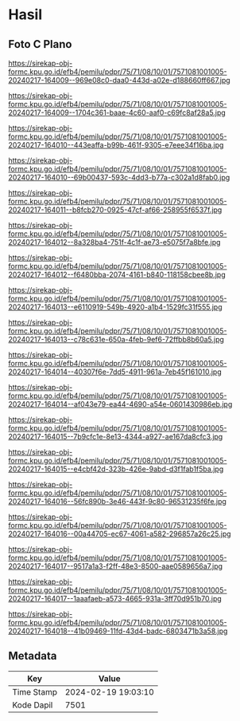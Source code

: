 # Hasil

## Foto C Plano

https://sirekap-obj-formc.kpu.go.id/efb4/pemilu/pdpr/75/71/08/10/01/7571081001005-20240217-164009--969e08c0-daa0-443d-a02e-d188660ff667.jpg

https://sirekap-obj-formc.kpu.go.id/efb4/pemilu/pdpr/75/71/08/10/01/7571081001005-20240217-164009--1704c361-baae-4c60-aaf0-c69fc8af28a5.jpg

https://sirekap-obj-formc.kpu.go.id/efb4/pemilu/pdpr/75/71/08/10/01/7571081001005-20240217-164010--443eaffa-b99b-461f-9305-e7eee34f16ba.jpg

https://sirekap-obj-formc.kpu.go.id/efb4/pemilu/pdpr/75/71/08/10/01/7571081001005-20240217-164010--69b00437-593c-4dd3-b77a-c302a1d8fab0.jpg

https://sirekap-obj-formc.kpu.go.id/efb4/pemilu/pdpr/75/71/08/10/01/7571081001005-20240217-164011--b8fcb270-0925-47cf-af66-258955f6537f.jpg

https://sirekap-obj-formc.kpu.go.id/efb4/pemilu/pdpr/75/71/08/10/01/7571081001005-20240217-164012--8a328ba4-751f-4c1f-ae73-e5075f7a8bfe.jpg

https://sirekap-obj-formc.kpu.go.id/efb4/pemilu/pdpr/75/71/08/10/01/7571081001005-20240217-164012--f6480bba-2074-4161-b840-118158cbee8b.jpg

https://sirekap-obj-formc.kpu.go.id/efb4/pemilu/pdpr/75/71/08/10/01/7571081001005-20240217-164013--e6110919-549b-4920-a1b4-1529fc31f555.jpg

https://sirekap-obj-formc.kpu.go.id/efb4/pemilu/pdpr/75/71/08/10/01/7571081001005-20240217-164013--c78c631e-650a-4feb-9ef6-72ffbb8b60a5.jpg

https://sirekap-obj-formc.kpu.go.id/efb4/pemilu/pdpr/75/71/08/10/01/7571081001005-20240217-164014--40307f6e-7dd5-4911-961a-7eb45f161010.jpg

https://sirekap-obj-formc.kpu.go.id/efb4/pemilu/pdpr/75/71/08/10/01/7571081001005-20240217-164014--af043e79-ea44-4690-a54e-0601430986eb.jpg

https://sirekap-obj-formc.kpu.go.id/efb4/pemilu/pdpr/75/71/08/10/01/7571081001005-20240217-164015--7b9cfc1e-8e13-4344-a927-ae167da8cfc3.jpg

https://sirekap-obj-formc.kpu.go.id/efb4/pemilu/pdpr/75/71/08/10/01/7571081001005-20240217-164015--e4cbf42d-323b-426e-9abd-d3f1fab1f5ba.jpg

https://sirekap-obj-formc.kpu.go.id/efb4/pemilu/pdpr/75/71/08/10/01/7571081001005-20240217-164016--56fc890b-3e46-443f-9c80-96531235f6fe.jpg

https://sirekap-obj-formc.kpu.go.id/efb4/pemilu/pdpr/75/71/08/10/01/7571081001005-20240217-164016--00a44705-ec67-4061-a582-296857a26c25.jpg

https://sirekap-obj-formc.kpu.go.id/efb4/pemilu/pdpr/75/71/08/10/01/7571081001005-20240217-164017--9517a1a3-f2ff-48e3-8500-aae0589656a7.jpg

https://sirekap-obj-formc.kpu.go.id/efb4/pemilu/pdpr/75/71/08/10/01/7571081001005-20240217-164017--1aaafaeb-a573-4665-931a-3ff70d951b70.jpg

https://sirekap-obj-formc.kpu.go.id/efb4/pemilu/pdpr/75/71/08/10/01/7571081001005-20240217-164018--41b09469-11fd-43d4-badc-6803471b3a58.jpg


## Metadata

| Key        | Value               |
| ---------- | ------------------- |
| Time Stamp | 2024-02-19 19:03:10 |
| Kode Dapil | 7501                |



